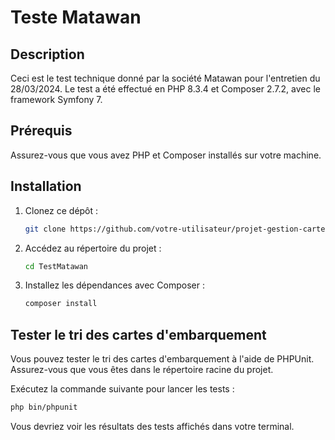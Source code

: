 # Teste Matawan

## Description

Ceci est le test technique donné par la société Matawan pour l'entretien du 28/03/2024.
Le test a été effectué en PHP 8.3.4 et Composer 2.7.2, avec le framework Symfony 7.

## Prérequis

Assurez-vous que vous avez PHP et Composer installés sur votre machine.

## Installation

1. Clonez ce dépôt :
   ```bash
   git clone https://github.com/votre-utilisateur/projet-gestion-cartes-embarquement.git
   ```

2. Accédez au répertoire du projet :
   ```bash
   cd TestMatawan
   ```

3. Installez les dépendances avec Composer :
   ```bash
   composer install
   ```

## Tester le tri des cartes d'embarquement

Vous pouvez tester le tri des cartes d'embarquement à l'aide de PHPUnit. Assurez-vous que vous êtes dans le répertoire racine du projet.

Exécutez la commande suivante pour lancer les tests :
```bash
php bin/phpunit
```

Vous devriez voir les résultats des tests affichés dans votre terminal.